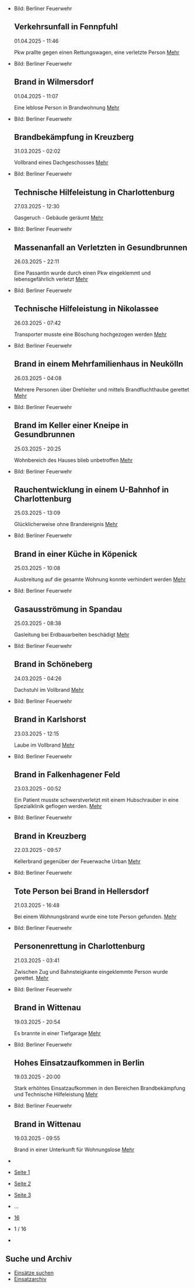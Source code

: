 * Bild: Berliner Feuerwehr

  Verkehrsunfall in Fennpfuhl
  ----------

   01.04.2025 - 11:46

   Pkw prallte gegen einen Rettungswagen, eine verletzte Person
  [Mehr](https://www.berliner-feuerwehr.de/aktuelles/einsaetze/verkehrsunfall-in-fennpfuhl-4838/)

* Bild: Berliner Feuerwehr

  Brand in Wilmersdorf
  ----------

   01.04.2025 - 11:07

   Eine leblose Person in Brandwohnung
  [Mehr](https://www.berliner-feuerwehr.de/aktuelles/einsaetze/brand-in-wilmersdorf-5-4839/)

* Bild: Berliner Feuerwehr

  Brandbekämpfung in Kreuzberg
  ----------

   31.03.2025 - 02:02

   Vollbrand eines Dachgeschosses
  [Mehr](https://www.berliner-feuerwehr.de/aktuelles/einsaetze/brandbekaempfung-in-kreuzberg-1-4837/)

* Bild: Berliner Feuerwehr

  Technische Hilfeleistung in Charlottenburg
  ----------

   27.03.2025 - 12:30

   Gasgeruch - Gebäude geräumt
  [Mehr](https://www.berliner-feuerwehr.de/aktuelles/einsaetze/technische-hilfeleistung-in-charlottenburg-6-4835/)

* Bild: Berliner Feuerwehr

  Massenanfall an Verletzten in Gesundbrunnen
  ----------

   26.03.2025 - 22:11

   Eine Passantin wurde durch einen Pkw eingeklemmt und lebensgefährlich verletzt
  [Mehr](https://www.berliner-feuerwehr.de/aktuelles/einsaetze/verkehrsunfall-in-gesundbrunnen-1-4834/)

* Bild: Berliner Feuerwehr

  Technische Hilfeleistung in Nikolassee
  ----------

   26.03.2025 - 07:42

   Transporter musste eine Böschung hochgezogen werden
  [Mehr](https://www.berliner-feuerwehr.de/aktuelles/einsaetze/default-12fb5b9d3016d37d6d3e29e6533489f0-4-4833/)

* Bild: Berliner Feuerwehr

  Brand in einem Mehrfamilienhaus in Neukölln
  ----------

   26.03.2025 - 04:08

   Mehrere Personen über Drehleiter und mittels Brandfluchthaube gerettet
  [Mehr](https://www.berliner-feuerwehr.de/aktuelles/einsaetze/brand-in-einem-mehrfamilienhaus-in-neukoelln-4832/)

* Bild: Berliner Feuerwehr

  Brand im Keller einer Kneipe in Gesundbrunnen
  ----------

   25.03.2025 - 20:25

   Wohnbereich des Hauses blieb unbetroffen
  [Mehr](https://www.berliner-feuerwehr.de/aktuelles/einsaetze/brand-im-keller-einer-kneipe-in-gesundbrunnen-4831/)

* Bild: Berliner Feuerwehr

  Rauchentwicklung in einem U-Bahnhof in Charlottenburg
  ----------

   25.03.2025 - 13:09

   Glücklicherweise ohne Brandereignis
  [Mehr](https://www.berliner-feuerwehr.de/aktuelles/einsaetze/rauchentwicklung-in-einem-u-bahnhof-in-charlottenburg-4830/)

* Bild: Berliner Feuerwehr

  Brand in einer Küche in Köpenick
  ----------

   25.03.2025 - 10:08

   Ausbreitung auf die gesamte Wohnung konnte verhindert werden
  [Mehr](https://www.berliner-feuerwehr.de/aktuelles/einsaetze/brand-in-einer-kueche-in-koepenick-4828/)

* Bild: Berliner Feuerwehr

  Gasausströmung in Spandau
  ----------

   25.03.2025 - 08:38

   Gasleitung bei Erdbauarbeiten beschädigt
  [Mehr](https://www.berliner-feuerwehr.de/aktuelles/einsaetze/gasausstroemung-in-spandau-1-4827/)

* Bild: Berliner Feuerwehr

  Brand in Schöneberg
  ----------

   24.03.2025 - 04:26

   Dachstuhl im Vollbrand
  [Mehr](https://www.berliner-feuerwehr.de/aktuelles/einsaetze/brand-in-schoeneberg-11-4826/)

* Bild: Berliner Feuerwehr

  Brand in Karlshorst
  ----------

   23.03.2025 - 12:15

   Laube im Vollbrand
  [Mehr](https://www.berliner-feuerwehr.de/aktuelles/einsaetze/brand-in-karlshorst-4825/)

* Bild: Berliner Feuerwehr

  Brand in Falkenhagener Feld
  ----------

   23.03.2025 - 00:52

   Ein Patient musste schwerstverletzt mit einem Hubschrauber in eine Spezialklinik geflogen werden.
  [Mehr](https://www.berliner-feuerwehr.de/aktuelles/einsaetze/brand-in-falkenhagener-feld-4-4824/)

* Bild: Berliner Feuerwehr

  Brand in Kreuzberg
  ----------

   22.03.2025 - 09:57

   Kellerbrand gegenüber der Feuerwache Urban
  [Mehr](https://www.berliner-feuerwehr.de/aktuelles/einsaetze/brand-in-kreuzberg-25-4823/)

* Bild: Berliner Feuerwehr

  Tote Person bei Brand in Hellersdorf
  ----------

   21.03.2025 - 16:48

   Bei einem Wohnungsbrand wurde eine tote Person gefunden.
  [Mehr](https://www.berliner-feuerwehr.de/aktuelles/einsaetze/tote-person-bei-brand-in-hellersdorf-4822/)

* Bild: Berliner Feuerwehr

  Personenrettung in Charlottenburg
  ----------

   21.03.2025 - 03:41

   Zwischen Zug und Bahnsteigkante eingeklemmte Person wurde gerettet.
  [Mehr](https://www.berliner-feuerwehr.de/aktuelles/einsaetze/personenrettung-in-charlottenburg-4821/)

* Bild: Berliner Feuerwehr

  Brand in Wittenau
  ----------

   19.03.2025 - 20:54

   Es brannte in einer Tiefgarage
  [Mehr](https://www.berliner-feuerwehr.de/aktuelles/einsaetze/brand-in-wittenau-3-4820/)

* Bild: Berliner Feuerwehr

  Hohes Einsatzaufkommen in Berlin
  ----------

   19.03.2025 - 20:00

   Stark erhöhtes Einsatzaufkommen in den Bereichen Brandbekämpfung und Technische Hilfeleistung
  [Mehr](https://www.berliner-feuerwehr.de/aktuelles/einsaetze/hohes-einsatzaufkommen-in-berlin-4819/)

* Bild: Berliner Feuerwehr

  Brand in Wittenau
  ----------

   19.03.2025 - 09:55

   Brand in einer Unterkunft für Wohnungslose
  [Mehr](https://www.berliner-feuerwehr.de/aktuelles/einsaetze/brand-in-wittenau-2-4818/)

* []()
* [Seite 1](https://www.berliner-feuerwehr.de/aktuelles/einsaetze/1/)
* [Seite 2](https://www.berliner-feuerwehr.de/aktuelles/einsaetze/2/)
* [Seite 3](https://www.berliner-feuerwehr.de/aktuelles/einsaetze/3/)
* …
* [16](https://www.berliner-feuerwehr.de/aktuelles/einsaetze/16/)
* 1 / 16
* [](https://www.berliner-feuerwehr.de/aktuelles/einsaetze/2/)

Suche und Archiv
----------

* [Einsätze suchen](https://www.berliner-feuerwehr.de/aktuelles/einsaetze/einsatzsuche/)
* [Einsatzarchiv](https://www.berliner-feuerwehr.de/aktuelles/einsaetze/einsatzarchiv/)
